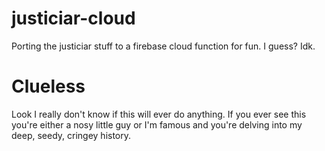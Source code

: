 # justiciar-cloud
Porting the justiciar stuff to a firebase cloud function for fun. I guess? Idk.

# Clueless
Look I really don't know if this will ever do anything. If you ever see this you're either a nosy little guy or I'm famous and you're delving into my deep, seedy, cringey history.
